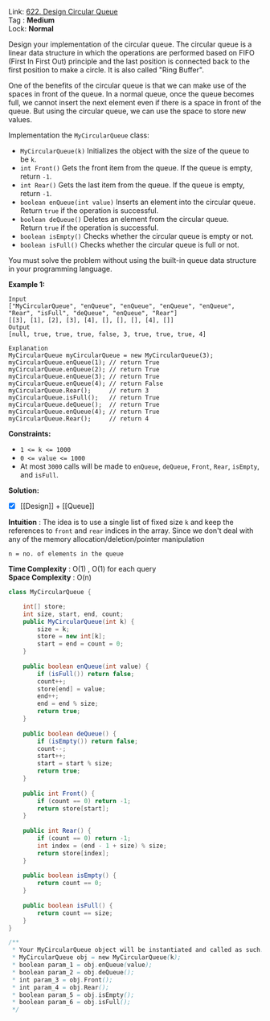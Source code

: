 Link: [622. Design Circular Queue](https://leetcode.com/problems/design-circular-queue/) <br>
Tag : **Medium**<br>
Lock: **Normal**

Design your implementation of the circular queue. The circular queue is a linear data structure in which the operations are performed based on FIFO (First In First Out) principle and the last position is connected back to the first position to make a circle. It is also called "Ring Buffer".

One of the benefits of the circular queue is that we can make use of the spaces in front of the queue. In a normal queue, once the queue becomes full, we cannot insert the next element even if there is a space in front of the queue. But using the circular queue, we can use the space to store new values.

Implementation the `MyCircularQueue` class:

-   `MyCircularQueue(k)` Initializes the object with the size of the queue to be `k`.
-   `int Front()` Gets the front item from the queue. If the queue is empty, return `-1`.
-   `int Rear()` Gets the last item from the queue. If the queue is empty, return `-1`.
-   `boolean enQueue(int value)` Inserts an element into the circular queue. Return `true` if the operation is successful.
-   `boolean deQueue()` Deletes an element from the circular queue. Return `true` if the operation is successful.
-   `boolean isEmpty()` Checks whether the circular queue is empty or not.
-   `boolean isFull()` Checks whether the circular queue is full or not.

You must solve the problem without using the built-in queue data structure in your programming language. 

**Example 1:**
```
Input
["MyCircularQueue", "enQueue", "enQueue", "enQueue", "enQueue", "Rear", "isFull", "deQueue", "enQueue", "Rear"]
[[3], [1], [2], [3], [4], [], [], [], [4], []]
Output
[null, true, true, true, false, 3, true, true, true, 4]

Explanation
MyCircularQueue myCircularQueue = new MyCircularQueue(3);
myCircularQueue.enQueue(1); // return True
myCircularQueue.enQueue(2); // return True
myCircularQueue.enQueue(3); // return True
myCircularQueue.enQueue(4); // return False
myCircularQueue.Rear();     // return 3
myCircularQueue.isFull();   // return True
myCircularQueue.deQueue();  // return True
myCircularQueue.enQueue(4); // return True
myCircularQueue.Rear();     // return 4
```

**Constraints:**
-   `1 <= k <= 1000`
-   `0 <= value <= 1000`
-   At most `3000` calls will be made to `enQueue`, `deQueue`, `Front`, `Rear`, `isEmpty`, and `isFull`.

**Solution:**

- [x] [[Design]] + [[Queue]]

**Intuition** :
The idea is to use a single list of fixed size `k` and keep the references to `front` and `rear` indices in the array. Since we don't deal with any of the memory allocation/deletion/pointer manipulation

```
n = no. of elements in the queue
```
**Time Complexity** : O(1) , O(1) for each query<br>
**Space Complexity** : O(n)

```java
class MyCircularQueue {

    int[] store;
    int size, start, end, count;
    public MyCircularQueue(int k) {
        size = k;
        store = new int[k];
        start = end = count = 0;
    }
    
    public boolean enQueue(int value) {
        if (isFull()) return false;
        count++;
        store[end] = value;
        end++;
        end = end % size;
        return true;
    }
    
    public boolean deQueue() {
        if (isEmpty()) return false;
        count--;
        start++;
        start = start % size;
        return true;
    }
    
    public int Front() {
        if (count == 0) return -1;
        return store[start];
    }
    
    public int Rear() {
        if (count == 0) return -1;
        int index = (end - 1 + size) % size;
        return store[index];
    }
    
    public boolean isEmpty() {
        return count == 0;
    }
    
    public boolean isFull() {
        return count == size;
    }
}

/**
 * Your MyCircularQueue object will be instantiated and called as such:
 * MyCircularQueue obj = new MyCircularQueue(k);
 * boolean param_1 = obj.enQueue(value);
 * boolean param_2 = obj.deQueue();
 * int param_3 = obj.Front();
 * int param_4 = obj.Rear();
 * boolean param_5 = obj.isEmpty();
 * boolean param_6 = obj.isFull();
 */
```
